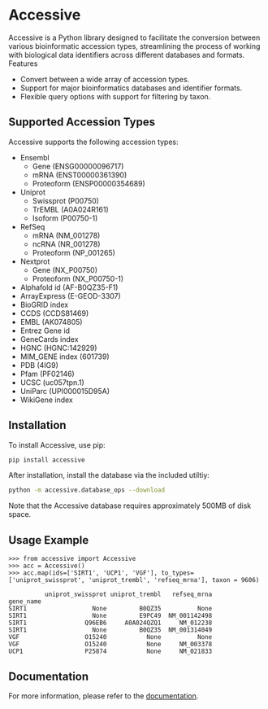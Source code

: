 # Accessive

Accessive is a Python library designed to facilitate the conversion between various bioinformatic accession types, streamlining the process of working with biological data identifiers across different databases and formats.
Features

- Convert between a wide array of accession types.
- Support for major bioinformatics databases and identifier formats.
- Flexible query options with support for filtering by taxon.

## Supported Accession Types

Accessive supports the following accession types:

- Ensembl
    - Gene (ENSG00000096717)
    - mRNA (ENST00000361390)
    - Proteoform (ENSP00000354689)
- Uniprot 
    - Swissprot (P00750)
    - TrEMBL (A0A024R161)
    - Isoform (P00750-1)
- RefSeq 
    - mRNA (NM_001278)
    - ncRNA (NR_001278)
    - Proteoform (NP_001265)
- Nextprot
    - Gene (NX_P00750)
    - Proteoform (NX_P00750-1)
- Alphafold id (AF-B0QZ35-F1)
- ArrayExpress (E-GEOD-3307)
- BioGRID index
- CCDS (CCDS81469)
- EMBL (AK074805)
- Entrez Gene id
- GeneCards index
- HGNC (HGNC:142929)
- MIM_GENE index (601739)
- PDB (4IG9)
- Pfam (PF02146)
- UCSC (uc057tpn.1)
- UniParc (UPI000015D95A)
- WikiGene index

## Installation

To install Accessive, use pip:

```bash
pip install accessive
```
After installation, install the database via the included utiltiy:

```bash
python -m accessive.database_ops --download
```

Note that the Accessive database requires approximately 500MB of disk space. 

## Usage Example

```
>>> from accessive import Accessive
>>> acc = Accessive()
>>> acc.map(ids=['SIRT1', 'UCP1', 'VGF'], to_types=['uniprot_swissprot', 'uniprot_trembl', 'refseq_mrna'], taxon = 9606)

          uniprot_swissprot uniprot_trembl   refseq_mrna
gene_name                                               
SIRT1                  None         B0QZ35          None
SIRT1                  None         E9PC49  NM_001142498
SIRT1                Q96EB6     A0A024QZQ1     NM_012238
SIRT1                  None         B0QZ35  NM_001314049
VGF                  O15240           None          None
VGF                  O15240           None     NM_003378
UCP1                 P25874           None     NM_021833

```

## Documentation

For more information, please refer to the [documentation](https://accessive.readthedocs.io/en/latest/).
